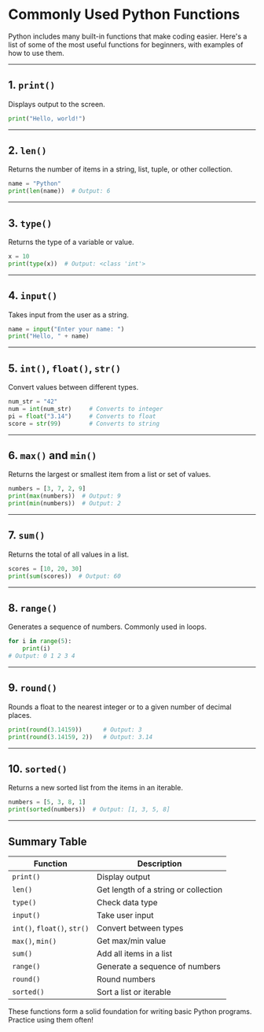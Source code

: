 
# **Commonly Used Python Functions**

Python includes many built-in functions that make coding easier. Here's a list of some of the most useful functions for beginners, with examples of how to use them.

---

## **1. `print()`**

Displays output to the screen.

```python
print("Hello, world!")
```

---

## **2. `len()`**

Returns the number of items in a string, list, tuple, or other collection.

```python
name = "Python"
print(len(name))  # Output: 6
```

---

## **3. `type()`**

Returns the type of a variable or value.

```python
x = 10
print(type(x))  # Output: <class 'int'>
```

---

## **4. `input()`**

Takes input from the user as a string.

```python
name = input("Enter your name: ")
print("Hello, " + name)
```

---

## **5. `int()`, `float()`, `str()`**

Convert values between different types.

```python
num_str = "42"
num = int(num_str)     # Converts to integer
pi = float("3.14")     # Converts to float
score = str(99)        # Converts to string
```

---

## **6. `max()` and `min()`**

Returns the largest or smallest item from a list or set of values.

```python
numbers = [3, 7, 2, 9]
print(max(numbers))  # Output: 9
print(min(numbers))  # Output: 2
```

---

## **7. `sum()`**

Returns the total of all values in a list.

```python
scores = [10, 20, 30]
print(sum(scores))  # Output: 60
```

---

## **8. `range()`**

Generates a sequence of numbers. Commonly used in loops.

```python
for i in range(5):
    print(i)
# Output: 0 1 2 3 4
```

---

## **9. `round()`**

Rounds a float to the nearest integer or to a given number of decimal places.

```python
print(round(3.14159))      # Output: 3
print(round(3.14159, 2))   # Output: 3.14
```

---

## **10. `sorted()`**

Returns a new sorted list from the items in an iterable.

```python
numbers = [5, 3, 8, 1]
print(sorted(numbers))  # Output: [1, 3, 5, 8]
```

---

## **Summary Table**

| Function    | Description                              |
|-------------|------------------------------------------|
| `print()`   | Display output                           |
| `len()`     | Get length of a string or collection     |
| `type()`    | Check data type                          |
| `input()`   | Take user input                          |
| `int()`, `float()`, `str()` | Convert between types     |
| `max()`, `min()` | Get max/min value                   |
| `sum()`     | Add all items in a list                  |
| `range()`   | Generate a sequence of numbers           |
| `round()`   | Round numbers                            |
| `sorted()`  | Sort a list or iterable                  |

These functions form a solid foundation for writing basic Python programs. Practice using them often!
